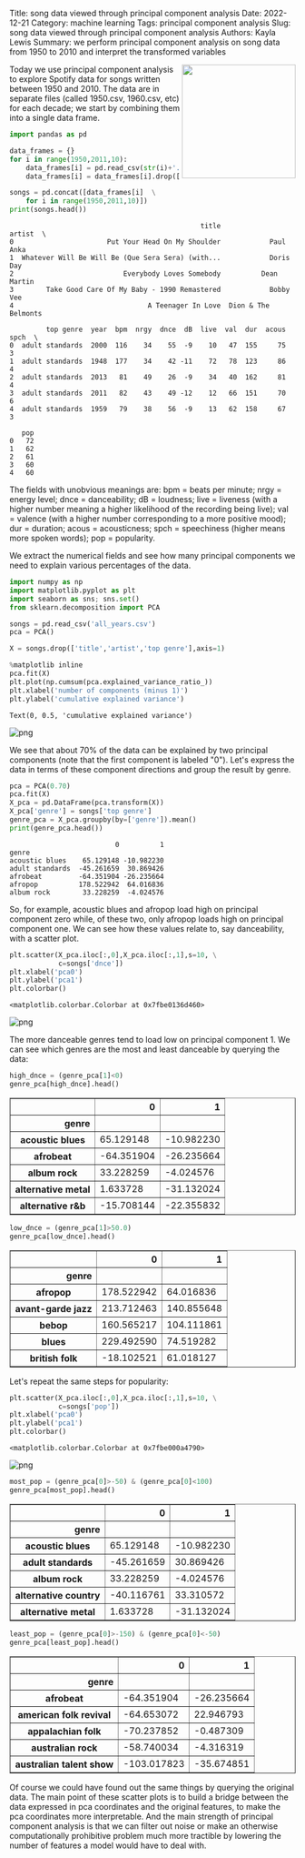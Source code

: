 Title: song data viewed through principal component analysis
Date: 2022-12-21
Category: machine learning
Tags: principal component analysis
Slug: song data viewed through principal component analysis
Authors: Kayla Lewis
Summary: we perform principal component analysis on song data from 1950 to 2010 and interpret the transformed variables

<img align=right src="images/guitar.jpg" width="200"/>

Today we use principal component analysis to explore Spotify data for songs written between 1950 and 2010. The data are in separate files (called 1950.csv, 1960.csv, etc) for each decade; we start by combining them into a single data frame.


```python
import pandas as pd

data_frames = {}
for i in range(1950,2011,10):
    data_frames[i] = pd.read_csv(str(i)+'.csv')
    data_frames[i] = data_frames[i].drop(['Number'],axis=1)

songs = pd.concat([data_frames[i]  \
    for i in range(1950,2011,10)])
print(songs.head())
```

                                                   title               artist  \
    0                       Put Your Head On My Shoulder            Paul Anka   
    1  Whatever Will Be Will Be (Que Sera Sera) (with...            Doris Day   
    2                           Everybody Loves Somebody          Dean Martin   
    3        Take Good Care Of My Baby - 1990 Remastered            Bobby Vee   
    4                                 A Teenager In Love  Dion & The Belmonts   
    
             top genre  year  bpm  nrgy  dnce  dB  live  val  dur  acous  spch  \
    0  adult standards  2000  116    34    55  -9    10   47  155     75     3   
    1  adult standards  1948  177    34    42 -11    72   78  123     86     4   
    2  adult standards  2013   81    49    26  -9    34   40  162     81     4   
    3  adult standards  2011   82    43    49 -12    12   66  151     70     6   
    4  adult standards  1959   79    38    56  -9    13   62  158     67     3   
    
       pop  
    0   72  
    1   62  
    2   61  
    3   60  
    4   60  


The fields with unobvious meanings are: bpm = beats per minute; nrgy = energy level; dnce = danceability; dB = loudness; live = liveness (with a higher number meaning a higher likelihood of the recording being live); val = valence (with a higher number corresponding to a more positive mood); dur = duration; acous = acousticness; spch = speechiness (higher means more spoken words); pop = popularity.

We extract the numerical fields and see how many principal components we need to explain various percentages of the data.


```python
import numpy as np
import matplotlib.pyplot as plt
import seaborn as sns; sns.set()
from sklearn.decomposition import PCA

songs = pd.read_csv('all_years.csv')
pca = PCA()

X = songs.drop(['title','artist','top genre'],axis=1)

%matplotlib inline
pca.fit(X)
plt.plot(np.cumsum(pca.explained_variance_ratio_))
plt.xlabel('number of components (minus 1)')
plt.ylabel('cumulative explained variance')
```




    Text(0, 0.5, 'cumulative explained variance')




    
![png](./images/explained_variances.png)
    


We see that about 70% of the data can be explained by two principal components (note that the first component is labeled "0"). Let's express the data in terms of these component directions and group the result by genre.


```python
pca = PCA(0.70)
pca.fit(X)
X_pca = pd.DataFrame(pca.transform(X))
X_pca['genre'] = songs['top genre']
genre_pca = X_pca.groupby(by=['genre']).mean()
print(genre_pca.head())
```

                              0          1
    genre                                 
    acoustic blues    65.129148 -10.982230
    adult standards  -45.261659  30.869426
    afrobeat         -64.351904 -26.235664
    afropop          178.522942  64.016836
    album rock        33.228259  -4.024576


So, for example, acoustic blues and afropop load high on principal component zero while, of these two, only afropop loads high on principal component one. We can see how these values relate to, say danceability, with a scatter plot.


```python
plt.scatter(X_pca.iloc[:,0],X_pca.iloc[:,1],s=10, \
            c=songs['dnce'])
plt.xlabel('pca0')
plt.ylabel('pca1')
plt.colorbar()
```




    <matplotlib.colorbar.Colorbar at 0x7fbe0136d460>




    
![png](./images/danceability.png)
    


The more danceable genres tend to load low on principal component 1. We can see which genres are the most and least danceable by querying the data:


```python
high_dnce = (genre_pca[1]<0)
genre_pca[high_dnce].head()
```




<div>
<style scoped>
    .dataframe tbody tr th:only-of-type {
        vertical-align: middle;
    }

    .dataframe tbody tr th {
        vertical-align: top;
    }

    .dataframe thead th {
        text-align: right;
    }
</style>
<table border="1" class="dataframe">
  <thead>
    <tr style="text-align: right;">
      <th></th>
      <th>0</th>
      <th>1</th>
    </tr>
    <tr>
      <th>genre</th>
      <th></th>
      <th></th>
    </tr>
  </thead>
  <tbody>
    <tr>
      <th>acoustic blues</th>
      <td>65.129148</td>
      <td>-10.982230</td>
    </tr>
    <tr>
      <th>afrobeat</th>
      <td>-64.351904</td>
      <td>-26.235664</td>
    </tr>
    <tr>
      <th>album rock</th>
      <td>33.228259</td>
      <td>-4.024576</td>
    </tr>
    <tr>
      <th>alternative metal</th>
      <td>1.633728</td>
      <td>-31.132024</td>
    </tr>
    <tr>
      <th>alternative r&amp;b</th>
      <td>-15.708144</td>
      <td>-22.355832</td>
    </tr>
  </tbody>
</table>
</div>




```python
low_dnce = (genre_pca[1]>50.0)
genre_pca[low_dnce].head()
```




<div>
<style scoped>
    .dataframe tbody tr th:only-of-type {
        vertical-align: middle;
    }

    .dataframe tbody tr th {
        vertical-align: top;
    }

    .dataframe thead th {
        text-align: right;
    }
</style>
<table border="1" class="dataframe">
  <thead>
    <tr style="text-align: right;">
      <th></th>
      <th>0</th>
      <th>1</th>
    </tr>
    <tr>
      <th>genre</th>
      <th></th>
      <th></th>
    </tr>
  </thead>
  <tbody>
    <tr>
      <th>afropop</th>
      <td>178.522942</td>
      <td>64.016836</td>
    </tr>
    <tr>
      <th>avant-garde jazz</th>
      <td>213.712463</td>
      <td>140.855648</td>
    </tr>
    <tr>
      <th>bebop</th>
      <td>160.565217</td>
      <td>104.111861</td>
    </tr>
    <tr>
      <th>blues</th>
      <td>229.492590</td>
      <td>74.519282</td>
    </tr>
    <tr>
      <th>british folk</th>
      <td>-18.102521</td>
      <td>61.018127</td>
    </tr>
  </tbody>
</table>
</div>



Let's repeat the same steps for popularity:


```python
plt.scatter(X_pca.iloc[:,0],X_pca.iloc[:,1],s=10, \
            c=songs['pop'])
plt.xlabel('pca0')
plt.ylabel('pca1')
plt.colorbar()
```




    <matplotlib.colorbar.Colorbar at 0x7fbe000a4790>




    
![png](./images/popularity.png)
    



```python
most_pop = (genre_pca[0]>-50) & (genre_pca[0]<100)
genre_pca[most_pop].head()
```




<div>
<style scoped>
    .dataframe tbody tr th:only-of-type {
        vertical-align: middle;
    }

    .dataframe tbody tr th {
        vertical-align: top;
    }

    .dataframe thead th {
        text-align: right;
    }
</style>
<table border="1" class="dataframe">
  <thead>
    <tr style="text-align: right;">
      <th></th>
      <th>0</th>
      <th>1</th>
    </tr>
    <tr>
      <th>genre</th>
      <th></th>
      <th></th>
    </tr>
  </thead>
  <tbody>
    <tr>
      <th>acoustic blues</th>
      <td>65.129148</td>
      <td>-10.982230</td>
    </tr>
    <tr>
      <th>adult standards</th>
      <td>-45.261659</td>
      <td>30.869426</td>
    </tr>
    <tr>
      <th>album rock</th>
      <td>33.228259</td>
      <td>-4.024576</td>
    </tr>
    <tr>
      <th>alternative country</th>
      <td>-40.116761</td>
      <td>33.310572</td>
    </tr>
    <tr>
      <th>alternative metal</th>
      <td>1.633728</td>
      <td>-31.132024</td>
    </tr>
  </tbody>
</table>
</div>




```python
least_pop = (genre_pca[0]>-150) & (genre_pca[0]<-50)
genre_pca[least_pop].head()
```




<div>
<style scoped>
    .dataframe tbody tr th:only-of-type {
        vertical-align: middle;
    }

    .dataframe tbody tr th {
        vertical-align: top;
    }

    .dataframe thead th {
        text-align: right;
    }
</style>
<table border="1" class="dataframe">
  <thead>
    <tr style="text-align: right;">
      <th></th>
      <th>0</th>
      <th>1</th>
    </tr>
    <tr>
      <th>genre</th>
      <th></th>
      <th></th>
    </tr>
  </thead>
  <tbody>
    <tr>
      <th>afrobeat</th>
      <td>-64.351904</td>
      <td>-26.235664</td>
    </tr>
    <tr>
      <th>american folk revival</th>
      <td>-64.653072</td>
      <td>22.946793</td>
    </tr>
    <tr>
      <th>appalachian folk</th>
      <td>-70.237852</td>
      <td>-0.487309</td>
    </tr>
    <tr>
      <th>australian rock</th>
      <td>-58.740034</td>
      <td>-4.316319</td>
    </tr>
    <tr>
      <th>australian talent show</th>
      <td>-103.017823</td>
      <td>-35.674851</td>
    </tr>
  </tbody>
</table>
</div>



Of course we could have found out the same things by querying the original data. The main point of these scatter plots is to build a bridge between the data expressed in pca coordinates and the original features, to make the pca coordinates more interpretable. And the main strength of principal component analysis is that we can filter out noise or make an otherwise computationally prohibitive problem much more tractible by lowering the number of features a model would have to deal with.

